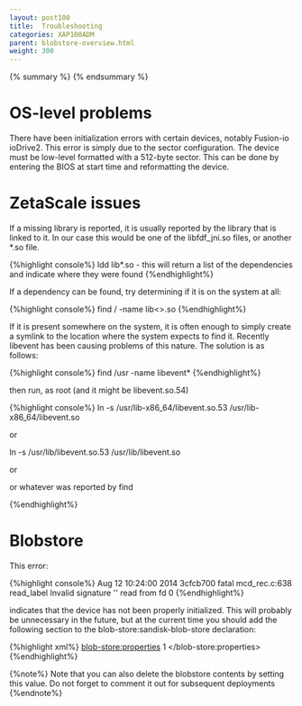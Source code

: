 ```yaml
---
layout: post100
title:  Troubleshooting
categories: XAP100ADM
parent: blobstore-overview.html
weight: 300
---
```


{% summary %}  {% endsummary %}


#	OS-level problems

There have been initialization errors with certain devices, notably Fusion-io ioDrive2. This error is simply due to the sector configuration. The device must be low-level formatted with a 512-byte sector. This can be done by entering the BIOS at start time and reformatting the device.

#	ZetaScale issues

If a missing library is reported, it is usually reported by the library that is linked to it. In our case this would be one of the libfdf_jni.so files, or another *.so file.

{%highlight console%}
ldd lib*.so - this will return a list of the dependencies and indicate where they were found
{%endhighlight%}

If a dependency can be found, try determining if it is on the system at all:

{%highlight console%}
find / -name lib<>.so
{%endhighlight%}

If it is present somewhere on the system, it is often enough to simply create a symlink to the location where the system expects to find it. Recently libevent has been causing problems of this nature. The solution is as follows:

{%highlight console%}
find /usr -name libevent*
{%endhighlight%}

then run, as root (and it might be libevent.so.54)

{%highlight console%}
ln -s /usr/lib-x86_64/libevent.so.53 /usr/lib-x86_64/libevent.so

or

ln -s /usr/lib/libevent.so.53 /usr/lib/libevent.so

or

or whatever was reported by find

{%endhighlight%}

#	Blobstore

This error:

{%highlight console%}
Aug 12 10:24:00 2014 3cfcb700 fatal mcd_rec.c:638 read_label Invalid signature '' read from fd 0
{%endhighlight%}

indicates that the device has not been properly initialized. This will probably be unnecessary in the future, but at the current time you should add the following section to the blob-store:sandisk-blob-store declaration:

{%highlight xml%}
 <blob-store:properties>
  <props>
    <prop key="FDF_REFORMAT">1</prop>
  </props>
 </blob-store:properties>
{%endhighlight%}

{%note%}
Note that you can also delete the blobstore contents by setting this value. Do not forget to comment it out for subsequent deployments
{%endnote%}

